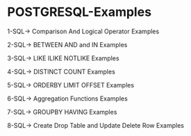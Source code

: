 # POSTGRESQL-Examples

1-SQL-> Comparison And Logical Operator Examples

2-SQL-> BETWEEN AND and IN Examples

3-SQL-> LIKE ILIKE NOTLIKE Examples

4-SQL-> DISTINCT COUNT Examples

5-SQL-> ORDERBY LIMIT OFFSET Examples

6-SQL-> Aggregation Functions Examples

7-SQL-> GROUPBY HAVING Examples

8-SQL-> Create Drop Table and Update Delete Row Examples
